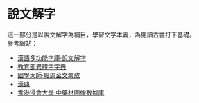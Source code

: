 # 說文解字
這一部分是以說文解字為綱目，學習文字本義，為閱讀古書打下基礎。    
參考網站：  
- [漢語多功能字庫·說文解字](https://humanum.arts.cuhk.edu.hk//Lexis/lexi-mf/shuowenRadical.php?)  
- [教育部異體字字典](https://dict.variants.moe.edu.tw/variants/rbt/home.do)  
- [國學大師·殷周金文集成](http://www.guoxuedashi.net/yzjwjc/)  
- [漢典](https://www.zdic.net/)  
- [香港浸會大學·中藥材圖像數據庫](https://library.hkbu.edu.hk/electronic/libdbs/mmd/)  